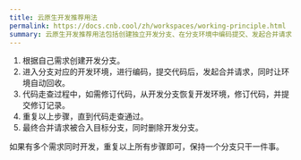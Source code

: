 ```yaml
---
title: 云原生开发推荐用法
permalink: https://docs.cnb.cool/zh/workspaces/working-principle.html
summary: 云原生开发推荐用法包括创建独立开发分支、在分支环境中编码提交、发起合并请求并自动回收环境、代码走查与修订、最终合并与分支删除。若多个需求并行开发，应保持各分支单一职责并重复上述流程。
---
```

1. 根据自己需求创建开发分支。
1. 进入分支对应的开发环境，进行编码，提交代码后，发起合并请求，同时让环境自动回收。
1. 代码走查过程中，如需修订代码，从开发分支恢复开发环境，修订代码，并提交修订记录。
1. 重复以上步骤，直到代码走查通过。
1. 最终合并请求被合入目标分支，同时删除开发分支。

如果有多个需求同时开发，重复以上所有步骤即可，保持一个分支只干一件事。
